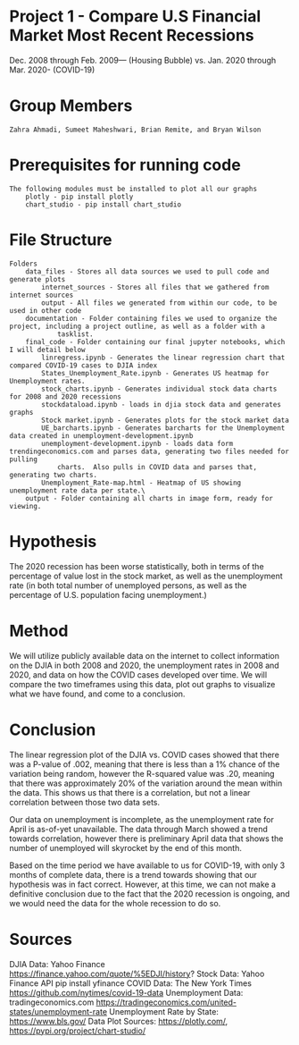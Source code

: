 # Project 1 - Compare U.S Financial Market Most Recent Recessions
Dec. 2008 through Feb. 2009— (Housing Bubble) vs. Jan. 2020 through Mar. 2020- (COVID-19)

# Group Members
    Zahra Ahmadi, Sumeet Maheshwari, Brian Remite, and Bryan Wilson

# Prerequisites for running code
    The following modules must be installed to plot all our graphs
        plotly - pip install plotly
        chart_studio - pip install chart_studio

# File Structure
    Folders
        data_files - Stores all data sources we used to pull code and generate plots
            internet_sources - Stores all files that we gathered from internet sources
            output - All files we generated from within our code, to be used in other code
        documentation - Folder containing files we used to organize the project, including a project outline, as well as a folder with a
                tasklist.
        final_code - Folder containing our final jupyter notebooks, which I will detail below
            linregress.ipynb - Generates the linear regression chart that compared COVID-19 cases to DJIA index
            States_Unemployment_Rate.ipynb - Generates US heatmap for Unemployment rates.
            stock_charts.ipynb - Generates individual stock data charts for 2008 and 2020 recessions
            stockdataload.ipynb - loads in djia stock data and generates graphs
            Stock market.ipynb - Generates plots for the stock market data
            UE_barcharts.ipynb - Generates barcharts for the Unemployment data created in unemployment-development.ipynb
            unemployment-development.ipynb - loads data form trendingeconomics.com and parses data, generating two files needed for pulling
                charts.  Also pulls in COVID data and parses that, generating two charts.
            Unemployment_Rate-map.html - Heatmap of US showing unemployment rate data per state.\
        output - Folder containing all charts in image form, ready for viewing.

# Hypothesis
The 2020 recession has been worse statistically, both in terms of the percentage of value lost in the stock market, as well as the unemployment rate (in both total number of unemployed persons, as well as the percentage of U.S. population facing unemployment.)

# Method
We will utilize publicly available data on the internet to collect information on the DJIA in both 2008 and 2020, the unemployment rates in 2008 and 2020, and data on how the COVID cases developed over time. We will compare the two timeframes using this data, plot out graphs to visualize what we have found, and come to a conclusion.
    
# Conclusion
The linear regression plot of the DJIA vs. COVID cases showed that there was a P-value of .002, meaning that there is less than a 1% chance of the variation being random, however the R-squared value was .20, meaning that there was approximately 20% of the variation around the mean within the data.  This shows us that there is a correlation, but not a linear correlation between those two data sets.

Our data on unemployment is incomplete, as the unemployment rate for April is as-of-yet unavailable. The data through March showed a trend towards correlation, however there is preliminary April data that shows the number of unemployed will skyrocket by the end of this month.

Based on the time period we have available to us for COVID-19, with only 3 months of complete data, there is a trend towards showing that our hypothesis was in fact correct.  However, at this time, we can not make a definitive conclusion due to the fact that the 2020 recession is ongoing, and we would need the data for the whole recession to do so.

# Sources
DJIA Data: Yahoo Finance https://finance.yahoo.com/quote/%5EDJI/history?
Stock Data: Yahoo Finance API pip install yfinance
COVID Data: The New York Times https://github.com/nytimes/covid-19-data
Unemployment Data: tradingeconomics.com https://tradingeconomics.com/united-states/unemployment-rate
Unemployment Rate by State: https://www.bls.gov/
Data Plot Sources: https://plotly.com/, https://pypi.org/project/chart-studio/
